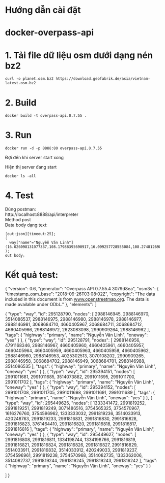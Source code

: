 # Hướng dẫn cài đặt
# docker-overpass-api

# 1. Tải file dữ liệu osm dưới dạng nén bz2

```
curl -o planet.osm.bz2 https://download.geofabrik.de/asia/vietnam-latest.osm.bz2
```

# 2. Build

```
docker build -t overpass-api.0.7.55 .
```

# 3. Run

```
docker run -d -p 8888:80 overpass-api.0.7.55
```

Đợi đến khi server start xong

Hiện thị server đang start
```
docker ls -all
```

# 4. Test
Dùng postman:<br/>
http://localhost:8888/api/interpreter<br/>
Method post<br/>
Data body dạng text:
```
[out:json][timeout:25];
(
  way["name"="Nguyễn Văn Linh"](16.026098131077337,108.17988395690917,16.099257728555084,108.27481269836426);
);
out body;
```

# Kết quả test:
{
  "version": 0.6,
  "generator": "Overpass API 0.7.55.4 3079d8ea",
  "osm3s": {
    "timestamp_osm_base": "2018-09-26T03:08:02Z",
    "copyright": "The data included in this document is from www.openstreetmap.org. The data is made available under ODbL."
  },
  "elements": [

{
  "type": "way",
  "id": 295128790,
  "nodes": [
    2988146945,
    2988146970,
    3514086537,
    2988146975,
    2988146980,
    2988146978,
    2988146977,
    2988146981,
    3068684710,
    4660405967,
    3068684711,
    3068684712,
    4660405966,
    2988146972,
    2623083098,
    2990909264,
    2988146962
  ],
  "tags": {
    "highway": "primary",
    "name": "Nguyễn Văn Linh",
    "oneway": "yes"
  }
},
{
  "type": "way",
  "id": 295128791,
  "nodes": [
    2988146956,
    4791168346,
    2988146967,
    4660405960,
    4660405961,
    4660405957,
    4660405964,
    4660405959,
    4660405963,
    4660405958,
    4660405962,
    2988146960,
    2988146953,
    4025302513,
    3070108202,
    2990909265,
    2988146958,
    3068684702,
    2988146949,
    3068684701,
    2988146988,
    3514086535
  ],
  "tags": {
    "highway": "primary",
    "name": "Nguyễn Văn Linh",
    "oneway": "yes"
  }
},
{
  "type": "way",
  "id": 295394151,
  "nodes": [
    2991011681,
    2991011685,
    3514073882,
    2991011695,
    2991011700,
    2991011702
  ],
  "tags": {
    "highway": "primary",
    "name": "Nguyễn Văn Linh",
    "oneway": "yes"
  }
},
{
  "type": "way",
  "id": 295394152,
  "nodes": [
    2991011708,
    2991011705,
    2991011698,
    2991011691,
    2991011689
  ],
  "tags": {
    "highway": "primary",
    "name": "Nguyễn Văn Linh",
    "oneway": "yes"
  }
},
{
  "type": "way",
  "id": 295449625,
  "nodes": [
    1333341472,
    2991819252,
    2991819251,
    2991819249,
    3071486516,
    3754565325,
    3754570967,
    1616276760,
    3754596962,
    1333333032,
    2991819236,
    3514033913,
    420248763,
    2991819233,
    2991816831,
    2991816830,
    2991816828,
    2991816823,
    3761464410,
    2991816820,
    2991816818,
    2991816817,
    2991816816
  ],
  "tags": {
    "highway": "primary",
    "name": "Nguyễn Văn Linh",
    "oneway": "yes"
  }
},
{
  "type": "way",
  "id": 295449627,
  "nodes": [
    2991816808,
    2991816811,
    1334198744,
    1334198766,
    2991816819,
    2991816821,
    2991816824,
    2991816826,
    2991816827,
    2991816829,
    3514033911,
    2991816832,
    3514033912,
    420249033,
    2991819237,
    3754596961,
    2991819238,
    3754570968,
    3514082735,
    1333362006,
    3514082737,
    2991819244,
    2991819245,
    2991819243,
    2991819242
  ],
  "tags": {
    "highway": "primary",
    "name": "Nguyễn Văn Linh",
    "oneway": "yes"
  }
}

  ]
}
